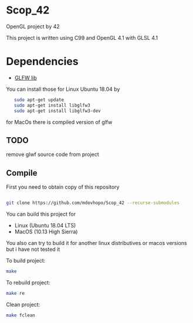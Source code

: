 # Scop_42
OpenGL project by 42

This project is written using C99 and OpenGL 4.1 with GLSL 4.1

# Dependencies
- [GLFW lib](https://www.glfw.org/docs/latest/compile.html)

You can install those for Linux Ubuntu 18.04 by
```sh
   sudo apt-get update
   sudo apt-get install libglfw3
   sudo apt-get install libglfw3-dev
```

for MacOs there is compiled version of glfw

## TODO
 remove glwf source code from project

## Compile

First you need to obtain copy of this repository

```sh

git clone https://github.com/mdovhopo/Scop_42 --recurse-submodules

```

You can build this project for 

* Linux (Ubuntu 18.04 LTS)
* MacOS (10.13 High Sierra)

You also can try to build it for another linux distributives or macos versions but i have not tested it

To build project:

```sh
make
```

To rebuild project:

```sh
make re
```

Clean project:

```sh
make fclean
```

